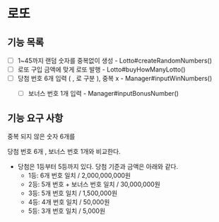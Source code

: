 # 로또 

## 기능 목록

- [ ] 1~45까지 랜덤 숫자를 중복없이 생성 - Lotto#createRandomNumbers()
- [ ] 로또 구입 금액에 맞게 로또 발행 - Lotto#buyHowManyLotto()
- [ ] 당첨 번호 6개 입력 ( , 로 구분 ), 중복 x - Manager#inputWinNumbers()
  - [ ] 보너스 번호 1개 입력 - Manager#inputBonusNumber()



## 기능 요구 사항

중복 되지 않은 숫자 6개를 

당첨 번호 6개 , 보너스 번호 1개와 비교한다.

- 당첨은 1등부터 5등까지 있다. 당첨 기준과 금액은 아래와 같다.
    - 1등: 6개 번호 일치 / 2,000,000,000원
    - 2등: 5개 번호 + 보너스 번호 일치 / 30,000,000원
    - 3등: 5개 번호 일치 / 1,500,000원
    - 4등: 4개 번호 일치 / 50,000원
    - 5등: 3개 번호 일치 / 5,000원
